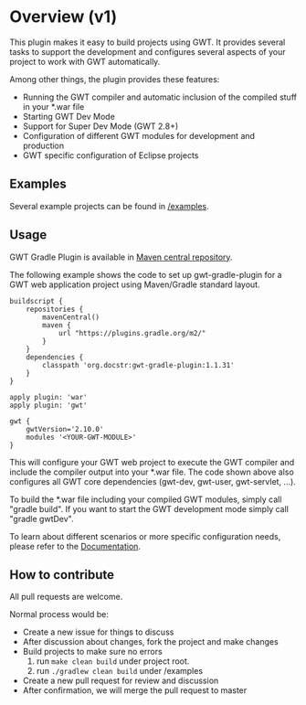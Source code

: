 # Overview (v1)

This plugin makes it easy to build projects using GWT. It provides several tasks to support the development and configures several aspects of your project to work with GWT automatically.

Among other things, the plugin provides these features:

* Running the GWT compiler and automatic inclusion of the compiled stuff in your *.war file
* Starting GWT Dev Mode
* Support for Super Dev Mode (GWT 2.8+)
* Configuration of different GWT modules for development and production
* GWT specific configuration of Eclipse projects

## Examples

Several example projects can be found in [/examples](https://github.com/jiakuan/gwt-gradle-plugin/tree/master/examples).

## Usage

GWT Gradle Plugin is available in [Maven central repository](http://search.maven.org/#search%7Cga%7C1%7Cg%3A%22org.docstr%22AND%20a%3A%22gwt-gradle-plugin%22).

The following example shows the code to set up gwt-gradle-plugin for a GWT web application project using Maven/Gradle standard layout.

    buildscript {
        repositories {
            mavenCentral()
            maven {
                url "https://plugins.gradle.org/m2/"
            }
        }
        dependencies {
            classpath 'org.docstr:gwt-gradle-plugin:1.1.31'
        }
    }

    apply plugin: 'war'
    apply plugin: 'gwt'

    gwt {
        gwtVersion='2.10.0'
        modules '<YOUR-GWT-MODULE>'
    }

This will configure your GWT web project to execute the GWT compiler and include the compiler output into your *.war file. The code shown above also configures all GWT core dependencies (gwt-dev, gwt-user, gwt-servlet, ...).

To build the *.war file including your compiled GWT modules, simply call "gradle build".
If you want to start the GWT development mode simply call "gradle gwtDev".

To learn about different scenarios or more specific configuration needs, please refer to the [Documentation](http://gwt-gradle.docstr.org).


## How to contribute

All pull requests are welcome.

Normal process would be:

* Create a new issue for things to discuss
* After discussion about changes, fork the project and make changes
* Build projects to make sure no errors
    1. run `make clean build` under project root.
    2. run `./gradlew clean build` under /examples
* Create a new pull request for review and discussion
* After confirmation, we will merge the pull request to master
